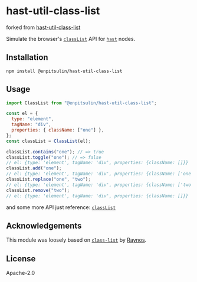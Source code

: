 # hast-util-class-list

forked from [hast-util-class-list](https://github.com/brechtcs/hast-util-class-list)

Simulate the browser's [`classList`](https://developer.mozilla.org/en-US/docs/Web/API/Element/classList) API for [`hast`](https://github.com/syntax-tree/hast) nodes.

## Installation

`npm install @enpitsulin/hast-util-class-list`

## Usage

```js
import ClassList from "@enpitsulin/hast-util-class-list";

const el = {
  type: "element",
  tagName: "div",
  properties: { className: ["one"] },
};
const classList = ClassList(el);

classList.contains("one"); // => true
classList.toggle("one"); // => false
// el: {type: 'element', tagName: 'div', properties: {className: []}}
classList.add("one");
// el: {type: 'element', tagName: 'div', properties: {className: ['one']}}
classList.replace("one", "two");
// el: {type: 'element', tagName: 'div', properties: {className: ['two']}}
classList.remove("two");
// el: {type: 'element', tagName: 'div', properties: {className: []}}
```

and some more API just reference: [`classList`](https://developer.mozilla.org/en-US/docs/Web/API/Element/classList)

## Acknowledgements

This module was loosely based on [`class-list`](https://github.com/npm-dom/class-list) by [Raynos](https://github.com/Raynos).

## License

Apache-2.0
